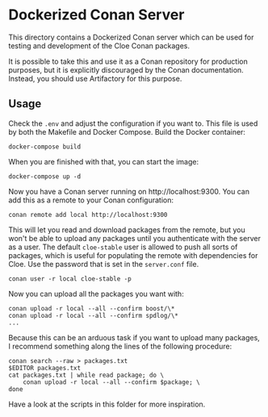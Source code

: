 Dockerized Conan Server
=======================

This directory contains a Dockerized Conan server which can be used for testing
and development of the Cloe Conan packages.

It is possible to take this and use it as a Conan repository for production
purposes, but it is explicitly discouraged by the Conan documentation.
Instead, you should use Artifactory for this purpose.

Usage
-----

Check the `.env` and adjust the configuration if you want to. This file is used
by both the Makefile and Docker Compose. Build the Docker container:

    docker-compose build

When you are finished with that, you can start the image:

    docker-compose up -d

Now you have a Conan server running on http://localhost:9300. You can add this as
a remote to your Conan configuration:

    conan remote add local http://localhost:9300

This will let you read and download packages from the remote, but you won't be
able to upload any packages until you authenticate with the server as a user.
The default `cloe-stable` user is allowed to push all sorts of packages, which
is useful for populating the remote with dependencies for Cloe. Use the password
that is set in the `server.conf` file.

    conan user -r local cloe-stable -p

Now you can upload all the packages you want with:

    conan upload -r local --all --confirm boost/\*
    conan upload -r local --all --confirm spdlog/\*
    ...

Because this can be an arduous task if you want to upload many packages,
I recommend something along the lines of the following procedure:

    conan search --raw > packages.txt
    $EDITOR packages.txt
    cat packages.txt | while read package; do \
        conan upload -r local --all --confirm $package; \
    done

Have a look at the scripts in this folder for more inspiration.

